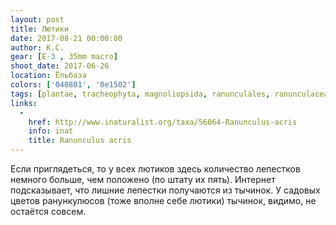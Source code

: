```yaml
---
layout: post
title: Лютики
date: 2017-08-21 00:00:00
author: К.С.
gear: [E-3 , 35mm macro]
shoot_date: 2017-06-26
location: Ёльбаза
colors: ['040801', '0e1502']
tags: [plantae, tracheophyta, magnoliopsida, ranunculales, ranunculaceae, ranunculus, ranunculus acris]
links:
  -
    href: http://www.inaturalist.org/taxa/56064-Ranunculus-acris
    info: inat
    title: Ranunculus acris
---
```

Если приглядеться, то у всех лютиков здесь количество лепестков немного больше, чем положено (по штату их пять). Интернет подсказывает, что лишние лепестки получаются из тычинок. У садовых цветов ранункулюсов (тоже вполне себе лютики) тычинок, видимо, не остаётся совсем.
